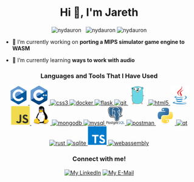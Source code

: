 <link rel="stylesheet" href="https://cdn.jsdelivr.net/gh/devicons/devicon@v2.15.1/devicon.min.css">

<h1 align="center">Hi 👋, I'm Jareth</h1>

<div align="center">
  <picture align="center">
    <source media="(prefers-color-scheme: dark)" srcset="https://github-readme-stats-git-main-nydauron.vercel.app
/api/top-langs?username=nydauron&show_icons=true&locale=en&layout=compact&theme=radical&PAT_1">
    <img align="center" src="https://github-readme-stats-git-main-nydauron.vercel.app
/api/top-langs?username=nydauron&show_icons=true&locale=en&layout=compact&theme=default&PAT_1" alt="nydauron" height="175"/>
  </picture>
  &nbsp;
  <picture align="center">
    <source media="(prefers-color-scheme: dark)" srcset="https://github-readme-stats-git-main-nydauron.vercel.app
/api?username=nydauron&count_private=true&show_icons=true&locale=en&theme=radical&PAT_1">
    <img align="center" src="https://github-readme-stats-git-main-nydauron.vercel.app
/api?username=nydauron&count_private=true&show_icons=true&locale=en&theme=default&PAT_1" alt="nydauron" height="175"/>
  </picture>
  <picture align="center">
    <source media="(prefers-color-scheme: dark)" srcset="https://github-readme-streak-stats.herokuapp.com/?user=nydauron&theme=radical">
    <img align="center" src="https://github-readme-streak-stats.herokuapp.com/?user=nydauron&theme=default" alt="nydauron"/>
  </picture>
</div>

- 🔭 I’m currently working on **porting a MIPS simulator game engine to WASM**

- 🌱 I’m currently learning **ways to work with audio**

<h3 align="center">Languages and Tools That I Have Used</h3>
<p align="center">
  <a href="https://www.cprogramming.com/" target="_blank" rel="noreferrer">
    <img src="https://raw.githubusercontent.com/devicons/devicon/master/icons/c/c-original.svg" alt="c" width="50" height="50"/>
  </a>
  <a href="https://www.w3schools.com/cpp/" target="_blank" rel="noreferrer">
    <img src="https://raw.githubusercontent.com/devicons/devicon/master/icons/cplusplus/cplusplus-original.svg" alt="cplusplus" width="50" height="50"/>
  </a>
  <a href="https://www.w3schools.com/css/" target="_blank" rel="noreferrer">
    <img src="https://deviconapi.vercel.app/css3?version=plain-wordmark" alt="css3" width="50" height="50"/>
  </a>
  <a href="https://www.docker.com/" target="_blank" rel="noreferrer">
    <img src="https://cdn.jsdelivr.net/gh/devicons/devicon/icons/docker/docker-original.svg" alt="docker" width="50" height="50"/>
  </a>
  <a href="https://flask.palletsprojects.com/" target="_blank" rel="noreferrer">
    <picture>
      <source media="(prefers-color-scheme: dark)" srcset="https://deviconapi.vercel.app/flask?theme=dark&size=50">
      <img alt="flask" src="https://deviconapi.vercel.app/flask?theme=light&size=50">
    </picture>
  </a>
  <a href="https://git-scm.com/" target="_blank" rel="noreferrer">
    <img src="https://www.vectorlogo.zone/logos/git-scm/git-scm-icon.svg" alt="git" width="50" height="50"/>
  </a>
  <a href="https://golang.org" target="_blank" rel="noreferrer">
    <img src="https://raw.githubusercontent.com/devicons/devicon/master/icons/go/go-original.svg" alt="go" width="50" height="50"/>
  </a>
  <a href="https://www.w3.org/html/" target="_blank" rel="noreferrer">
    <img src="https://deviconapi.vercel.app/html5?version=plain-wordmark" alt="html5" width="50" height="50"/>
  </a>
  <a href="https://www.java.com" target="_blank" rel="noreferrer">
    <img src="https://raw.githubusercontent.com/devicons/devicon/master/icons/java/java-original.svg" alt="java" width="50" height="50"/>
  </a>
  <a href="https://developer.mozilla.org/en-US/docs/Web/JavaScript" target="_blank" rel="noreferrer">
    <img src="https://raw.githubusercontent.com/devicons/devicon/master/icons/javascript/javascript-original.svg" alt="javascript" width="50" height="50"/>
  </a>
  <a href="https://www.linux.org/" target="_blank" rel="noreferrer">
    <img src="https://raw.githubusercontent.com/devicons/devicon/master/icons/linux/linux-original.svg" alt="linux" width="50" height="50"/>
  </a>
  <a href="https://www.mongodb.com/" target="_blank" rel="noreferrer"> 
    <img src="https://cdn.jsdelivr.net/gh/devicons/devicon/icons/mongodb/mongodb-original.svg" alt="mongodb" width="50" height="50"/>
  </a>
  <a href="https://www.mysql.com/" target="_blank" rel="noreferrer">
    <img src="https://deviconapi.vercel.app/mysql" alt="mysql" width="50" height="50"/>
  </a>
  <a href="https://www.postgresql.org" target="_blank" rel="noreferrer">
    <img src="https://raw.githubusercontent.com/devicons/devicon/master/icons/postgresql/postgresql-original-wordmark.svg" alt="postgresql" width="50" height="50"/>
  </a>
  <a href="https://postman.com" target="_blank" rel="noreferrer">
    <img src="https://www.vectorlogo.zone/logos/getpostman/getpostman-icon.svg" alt="postman" width="50" height="50"/>
  </a>
  <a href="https://www.python.org" target="_blank" rel="noreferrer">
    <img src="https://raw.githubusercontent.com/devicons/devicon/master/icons/python/python-original.svg" alt="python" width="50" height="50"/>
  </a>
  <a href="https://www.qt.io/" target="_blank" rel="noreferrer">
    <img src="https://upload.wikimedia.org/wikipedia/commons/0/0b/Qt_logo_2016.svg" alt="qt" width="50" height="50"/>
  </a>
  <a href="https://www.rust-lang.org" target="_blank" rel="noreferrer">
    <picture>
      <source media="(prefers-color-scheme: dark)" srcset="https://deviconapi.vercel.app/rust?theme=dark&size=50">
      <img alt="rust" src="https://deviconapi.vercel.app/rust?theme=light&size=50">
    </picture>
  </a>
  <a href="https://www.sqlite.org/" target="_blank" rel="noreferrer">
    <img src="https://www.vectorlogo.zone/logos/sqlite/sqlite-icon.svg" alt="sqlite" width="40" height="50"/>
  </a>
  <a href="https://www.typescriptlang.org/" target="_blank" rel="noreferrer">
    <img src="https://raw.githubusercontent.com/devicons/devicon/master/icons/typescript/typescript-original.svg" alt="typescript" width="50" height="50"/>
  </a>
  <a href="https://webassembly.org/" target="_blank" rel="noreferrer">
    <img alt="webassembly" src="https://upload.wikimedia.org/wikipedia/commons/1/1f/WebAssembly_Logo.svg" width="50" height="50"/>
  </a>
</p>

<h3 align="center">Connect with me!</h3>
<p align="center">
  <a href="https://linkedin.com/in/jarethgomes" target="blank"><img align="center" src="https://deviconapi.vercel.app/linkedin?size=50" alt="My LinkedIn"/></a>
  <a href="mailto:jarethgomes@gmail.com" target="blank"><img align="center" src="https://upload.wikimedia.org/wikipedia/commons/7/7e/Gmail_icon_%282020%29.svg" alt="My E-Mail" width="50" height="50"/></a>
</p>
